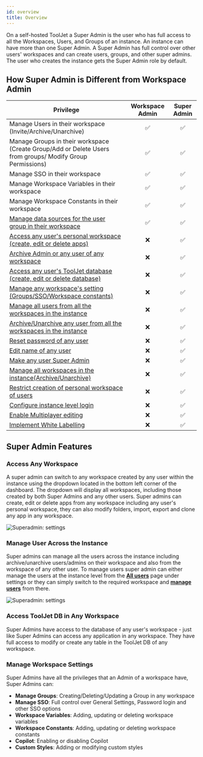 ```yaml
---
id: overview
title: Overview
---
```


On a self-hosted ToolJet a Super Admin is the user who has full access to all the Workspaces, Users, and Groups of an instance. An instance can have more than one Super Admin. A Super Admin has full control over other users' workspaces and can create users, groups, and other super admins. The user who creates the instance gets the Super Admin role by default.

## How Super Admin is Different from Workspace Admin

| Privilege | Workspace Admin | Super Admin | 
| --------- |:-----:|:-----------:|
| Manage Users in their workspace (Invite/Archive/Unarchive) | ✅ | ✅ |
| Manage Groups in their workspace (Create Group/Add or Delete Users from groups/ Modify Group Permissions) | ✅ | ✅ |
| Manage SSO in their workspace | ✅ | ✅ |
| Manage Workspace Variables in their workspace | ✅ | ✅ |
| Manage Workspace Constants in their workspace | ✅ | ✅ |
| [Manage data sources for the user group in their workspace](/docs/data-sources/overview#user-permissions) | ✅ | ✅ |
| [Access any user's personal workspace (create, edit or delete apps)](#access-any-workspace) | ❌ | ✅ |
| [Archive Admin or any user of any workspace](#archiveunarchive-users) | ❌ | ✅ |
| [Access any user's ToolJet database (create, edit or delete database)](#access-tooljet-db-in-any-workspace) | ❌ | ✅ |
| [Manage any workspace's setting (Groups/SSO/Workspace constants)](#manage-workspace-settings-groupsssoworkspace-constants) | ❌ | ✅ |
| [Manage all users from all the workspaces in the instance](#manage-all-users-in-the-instance) | ❌ | ✅ |
| [Archive/Unarchive any user from all the workspaces in the instance](#archiving-a-user-from-all-the-workspaces-instance-level) | ❌ | ✅ |
| [Reset password of any user](#reset-password-of-any-user) | ❌ | ✅ |
| [Edit name of any user](#edit-name) | ❌ | ✅ |
| [Make any user Super Admin](#make-the-user-super-admin) | ❌ | ✅ |
| [Manage all workspaces in the instance(Archive/Unarchive)](#all-workspaces) | ❌ | ✅ |
| [Restrict creation of personal workspace of users](#restrict-creation-of-personal-workspace-of-users) | ❌ | ✅ |
| [Configure instance level login](#instance-login) | ❌ | ✅ |
| [Enable Multiplayer editing](#enable-multiplayer-editing) | ❌ | ✅ |
| [Implement White Labelling](#white-labelling) | ❌ | ✅ |

## Super Admin Features

### Access Any Workspace

A super admin can switch to any workspace created by any user within the instance using the dropdown located in the bottom left corner of the dashboard. The dropdown will display all workspaces, including those created by both Super Admins and any other users. Super admins can create, edit or delete apps from any workspace including any user's personal workspace, they can also modify folders, import, export and clone any app in any workspace.

<img className="screenshot-full" src="/img/enterprise/superadmin/workspaceswitcher.png" alt="Superadmin: settings" />

### Manage User Across the Instance

Super admins can manage all the users across the instance including archive/unarchive users/admins on their workspace and also from the workspace of any other user. To manage users super admin can either manage the users at the instance level from the **[All users](#)** page under settings or they can simply switch to the required workspace and **[manage users](#)** from there.

<img className="screenshot-full" src="/img/enterprise/superadmin/archiveusersa.png" alt="Superadmin: settings" />

### Access ToolJet DB in Any Workspace

Super Admins have access to the database of any user's workspace - just like Super Admins can access any application in any workspace. They have full access to modify or create any table in the ToolJet DB of any workspace.

### Manage Workspace Settings

Super Admins have all the privileges that an Admin of a workspace have, Super Admins can:
- **Manage Groups**: Creating/Deleting/Updating a Group in any workspace
- **Manage SSO**: Full control over General Settings, Password login and other SSO options
- **Workspace Variables**: Adding, updating or deleting workspace variables
- **Workspace Constants**: Adding, updating or deleting workspace constants
- **Copilot**: Enabling or disabling Copilot
- **Custom Styles**: Adding or modifying custom styles

